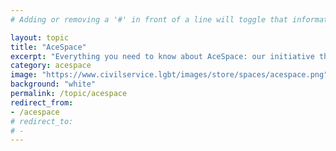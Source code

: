 ```yaml
---
# Adding or removing a '#' in front of a line will toggle that information off and on from being processed.

layout: topic
title: "AceSpace"
excerpt: "Everything you need to know about AceSpace: our initiative that's led by and for civil servants on the asexual or aromantic spectrum."
category: acespace
image: "https://www.civilservice.lgbt/images/store/spaces/acespace.png"
background: "white"
permalink: /topic/acespace
redirect_from:
- /acespace
# redirect_to:
# -
---
```


